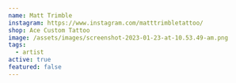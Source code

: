 ```yaml
---
name: Matt Trimble
instagram: https://www.instagram.com/matttrimbletattoo/
shop: Ace Custom Tattoo
image: /assets/images/screenshot-2023-01-23-at-10.53.49-am.png
tags:
  - artist
active: true
featured: false
---
```

